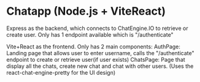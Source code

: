 # Chatapp (Node.js + ViteReact)

Express as the backend, which connects to ChatEngine.IO to retrieve or create user. Only has 1 endpoint available which is "/authenticate"

Vite+React as the frontend. Only has 2 main components:
AuthPage: Landing page that allows user to enter username, calls the "/authenticate" endpoint to create or retrieve user(if user exists)
ChatsPage: Page that display all the chats, create new chat and chat with other users. (Uses the react-chat-engine-pretty for the UI design)
